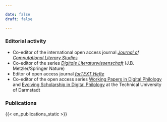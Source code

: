 ```yaml
---

date: false
draft: false

---
```


### Editorial activity
- Co-editor of the international open access journal [*Journal of Computational Literary Studies*](https://jcls.io) 
- Co-editor of the series [*Digitale Literaturwissenschaft*](https://www.springer.com/series/16777)  (J.B. Metzler/Springer Nature)
- Editor of open access journal [*forTEXT Hefte*](https://fortext.tujournals.ulb.tu-darmstadt.de/)
- Co-editor of the open access series [Working Papers in Digital Philology](https://www.ulb.tu-darmstadt.de/tujournals/0003.en.jsp) and [Evolving Scholarship in Digital Philology](https://www.ulb.tu-darmstadt.de/tujournals/0002.en.jsp) at the Technical University of Darmstadt

### Publications
{{< en_publications_static >}}
